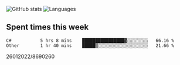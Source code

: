 ![GitHub stats](https://github-readme-stats.vercel.app/api?username=emipa606&theme=github_dark&show_icons=true) 
![Languages](https://github-readme-stats.vercel.app/api/top-langs/?username=emipa606&theme=github_dark&layout=compact)

## Spent times this week
<!--START_SECTION:waka-->

```text
C#           5 hrs 8 mins    ████████████████▓░░░░░░░░   66.16 %
Other        1 hr 40 mins    █████▒░░░░░░░░░░░░░░░░░░░   21.66 %
```

<!--END_SECTION:waka-->


26012022/8690260
